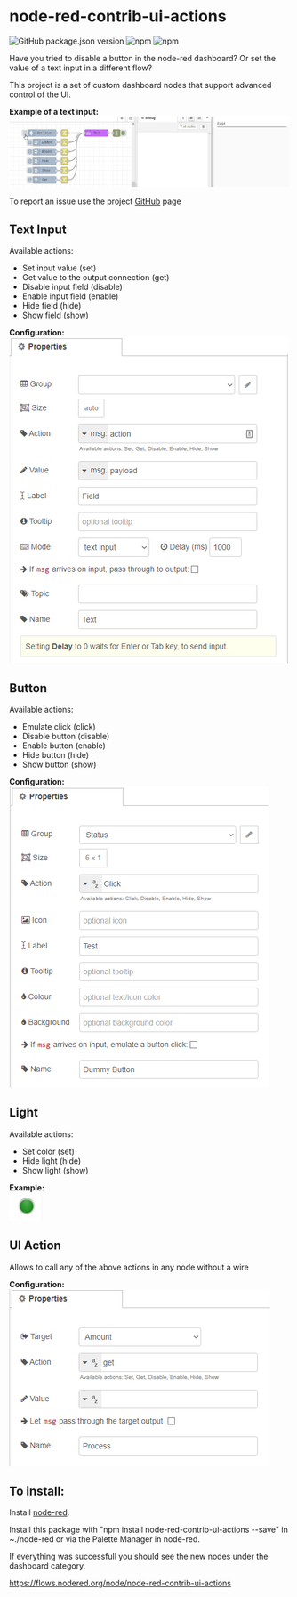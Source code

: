 # node-red-contrib-ui-actions

![GitHub package.json version](https://img.shields.io/github/package-json/v/tiagordc/node-red-contrib-ui-actions?label=package)
![npm](https://img.shields.io/npm/v/node-red-contrib-ui-actions)
![npm](https://img.shields.io/npm/dm/node-red-contrib-ui-actions)

Have you tried to disable a button in the node-red dashboard? Or set the value of a text input in a different flow?

This project is a set of custom dashboard nodes that support advanced control of the UI.

**Example of a text input:**\
![text input](https://raw.githubusercontent.com/tiagordc/node-red-contrib-ui-actions/master/text-input.gif)

To report an issue use the project [GitHub](https://github.com/tiagordc/node-red-contrib-ui-actions/issues) page

## Text Input

Available actions:

* Set input value (set)
* Get value to the output connection (get)
* Disable input field (disable)
* Enable input field (enable)
* Hide field (hide)
* Show field (show)

**Configuration:**\
![configuration](https://raw.githubusercontent.com/tiagordc/node-red-contrib-ui-actions/master/text-input.png)

## Button

Available actions:

* Emulate click (click)
* Disable button (disable)
* Enable button (enable)
* Hide button (hide)
* Show button (show)

**Configuration:**\
![configuration](https://raw.githubusercontent.com/tiagordc/node-red-contrib-ui-actions/master/ui-button.png)

## Light

Available actions:

* Set color (set)
* Hide light (hide)
* Show light (show)

**Example:**\
![configuration](https://raw.githubusercontent.com/tiagordc/node-red-contrib-ui-actions/master/ui-light.png)

## UI Action

Allows to call any of the above actions in any node without a wire

**Configuration:**\
![configuration](https://raw.githubusercontent.com/tiagordc/node-red-contrib-ui-actions/master/ui-action.png)

## To install: 

Install [node-red](https://nodered.org/).

Install this package with "npm install node-red-contrib-ui-actions --save" in ~./node-red or via the Palette Manager in node-red.

If everything was successfull you should see the new nodes under the dashboard category.

https://flows.nodered.org/node/node-red-contrib-ui-actions
